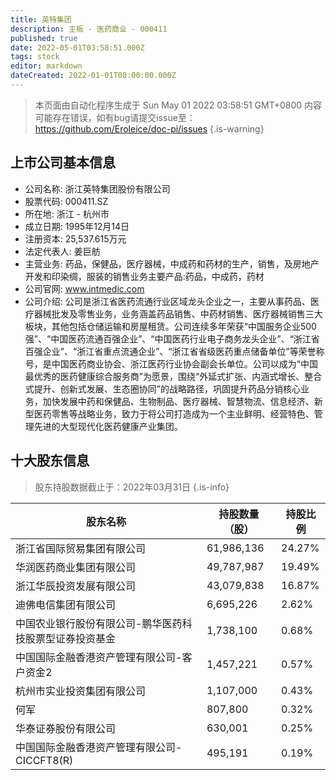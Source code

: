 ```yaml
---
title: 英特集团
description: 主板 - 医药商业 - 000411
published: true
date: 2022-05-01T03:58:51.000Z
tags: stock
editor: markdown
dateCreated: 2022-01-01T00:00:00.000Z
---
```


> 本页面由自动化程序生成于 Sun May 01 2022 03:58:51 GMT+0800
> 内容可能存在错误，如有bug请提交issue至：https://github.com/Eroleice/doc-pi/issues
{.is-warning}

## 上市公司基本信息
- 公司名称: 浙江英特集团股份有限公司
- 股票代码: 000411.SZ
- 所在地: 浙江 - 杭州市
- 成立日期: 1995年12月14日
- 注册资本: 25,537.615万元
- 法定代表人: 姜巨舫
- 主营业务: 药品，保健品，医疗器械，中成药和药材的生产，销售，及房地产开发和印染绸，服装的销售业务主要产品:药品，中成药，药材
- 公司官网: www.intmedic.com
- 公司介绍: 公司是浙江省医药流通行业区域龙头企业之一，主要从事药品、医疗器械批发及零售业务，业务涵盖药品销售、中药材销售、医疗器械销售三大板块，其他包括仓储运输和房屋租赁。公司连续多年荣获“中国服务企业500强”、“中国医药流通百强企业”、“中国医药行业电子商务龙头企业”、“浙江省百强企业”、“浙江省重点流通企业”、“浙江省省级医药重点储备单位”等荣誉称号，是中国医药商业协会、浙江医药行业协会副会长单位。公司以成为“中国最优秀的医药健康综合服务商”为愿景，围绕“外延式扩张、内涵式增长、整合式提升、创新式发展、生态圈协同”的战略路径，巩固提升药品分销核心业务，加快发展中药和保健品、生物制品、医疗器械、智慧物流、信息经济、新型医药零售等战略业务，致力于将公司打造成为一个主业鲜明、经营特色、管理先进的大型现代化医药健康产业集团。


## 十大股东信息
> 股东持股数据截止于：2022年03月31日
{.is-info}

| 股东名称 | 持股数量（股） | 持股比例 |
| --- | --- | --- |
| 浙江省国际贸易集团有限公司 | 61,986,136 | 24.27% |
| 华润医药商业集团有限公司 | 49,787,987 | 19.49% |
| 浙江华辰投资发展有限公司 | 43,079,838 | 16.87% |
| 迪佛电信集团有限公司 | 6,695,226 | 2.62% |
| 中国农业银行股份有限公司-鹏华医药科技股票型证券投资基金 | 1,738,100 | 0.68% |
| 中国国际金融香港资产管理有限公司-客户资金2 | 1,457,221 | 0.57% |
| 杭州市实业投资集团有限公司 | 1,107,000 | 0.43% |
| 何军 | 807,800 | 0.32% |
| 华泰证券股份有限公司 | 630,001 | 0.25% |
| 中国国际金融香港资产管理有限公司-CICCFT8(R) | 495,191 | 0.19% |




